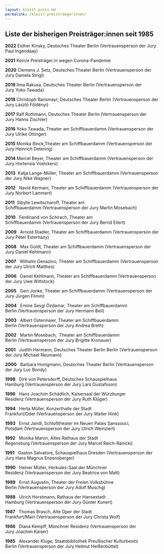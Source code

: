```yaml
---
layout: kleist-preis-md
permalink: /kleist-preistraegerinnen/
---
```


## Liste der bisherigen Preisträger:innen seit 1985

**2022** Esther Kinsky, Deutsches Theater Berlin (Vertrauensperson der Jury Paul Ingendaay)

**2021** Kein/e Preisträger:in wegen Corona-Pandemie

**2020** Clemens J. Setz, Deutsches Theater Berlin (Vertrauensperson der Jury Daniela Strigl)

**2019** Ilma Rakusa, Deutsches Theater Berlin (Vertrauensperson der Jury Yoko Tawada)

**2018** Christoph Ransmayr, Deutsches Theater Berlin (Vertrauensperson der Jury László Földényi)

**2017** Ralf Rothmann, Deutsches Theater Berlin (Vertrauensperson der Jury Hanns Zischler)

**2016** Yoko Tawada, Theater am Schiffbauerdamm (Vertrauensperson der Jury Ulrike Ottinger)

**2015** Monika Rinck,Theater am Schiffbauerdamm (Vertrauensperson der Jury Heinrich Detering)

**2014** Marcel Beyer, Theater am Schiffbauerdamm (Vertrauensperson der Jury Hortensia Voelckers)

**2013**  Katja Lange-Müller, Theater am Schiffbauerdamm (Vertrauensperson der Jury Nike Wagner)

**2012**   Navid Kermani, Theater am Schiffbauerdamm (Vertrauensperson der Jury Norbert Lammert)

**2011**  Sibylle Lewitscharoff, Theater am Schiffbauerdamm (Vertrauensperson der Jury Martin Mosebach)

**2010**   Ferdinand von Schirach, Theater am Schiffbauerdamm (Vertrauensperson der Jury Bernd Eilert)

**2009**   Arnold Stadler, Theater am Schiffbauerdamm (Vertrauensperson der Jury Péter Esterházy)

**2008**   Max Goldt, Theater am Schiffbauerdamm (Vertrauensperson der Jury Daniel Kehlmann)

**2007**   Wilhelm Genazino, Theater am Schiffbauerdamm (Vertrauensperson der Jury Ulrich Matthes)

**2006**   Daniel Kehlmann, Theater am Schiffbauerdamm (Vertrauensperson der Jury Uwe Wittstock)

**2005**   Gert Jonke, Theater am Schiffbauerdamm (Vertrauensperson der Jury Jürgen Flimm)

**2004**   Emine Sevgi Özdamar, Theater am Schiffbauerdamm Berlin (Vertrauensperson der Jury Hermann Beil)

**2003**   Albert Ostermaier, Theater am Schiffbauerdamm Berlin (Vertrauensperson der Jury Andrea Breth)

**2002**   Martin Mosebach,  Theater am Schiffbauerdamm Berlin (Vertrauensperson der Jury Brigitte Kronauer)

**2001**   Judith Hermann, Deutsches Theater Berlin Berlin (Vertrauensperson der Jury Michael Neumann)

**2000**   Barbara Honigmann, Deutsches Theater Berlin (Vertrauensperson der Jury Luc Bondy)

**1998**   Dirk von Petersdorff, Deutsches Schauspielhaus Hamburg (Vertrauensperson der Jury Lars Gustafsson)

**1996**   Hans Joachim Schädlich, Kaisersaal der Würzburger Residenz (Vertrauensperson der Jury Ruth Klüger)

**1994**   Herta Müller, Konzerthalle der Stadt Frankfurt/Oder (Vertrauensperson der Jury Walter Hink)

**1993**   Ernst Jandl, Schloßtheater im Neuen Palais Sanssouci, Potsdam (Vertrauensperson der Jury Ulrich Weinzierl)

**1992**   Monika Maron, Altes Rathaus der Stadt Regensburg (Vertrauensperson der Jury Marcel Reich-Ranicki)

**1991**   Gaston Salvatore, Schauspielhaus Dresden (Vertrauensperson der Jury Hans Magnus Enzensberger)

**1990**   Heiner Müller, Herkules-Saal der Münchner Residenz (Vertrauensperson der Jury Beatrice von Matt)

**1989**   Ernst Augustin, Theater der Freien Volksbühne Berlin (Vertrauensperson der Jury Adolf Muschg)

**1988**   Ulrich Horstmann, Rathaus der Hansestadt Hamburg (Vertrauensperson der Jury Günter Kunert)

**1987**   Thomas Brasch, Alte Oper der Stadt Frankfurt/Main (Vertrauensperson der Jury Christa Wolf)

**1986**   Diana Kempff, Münchner Residenz (Vertrauensperson der Jury Joachim Kaiser)

**1985**   Alexander Kluge, Staatsbibliothek Preußischer Kulturbesitz Berlin (Vertrauensperson der Jury Helmut Heißenbüttel)
